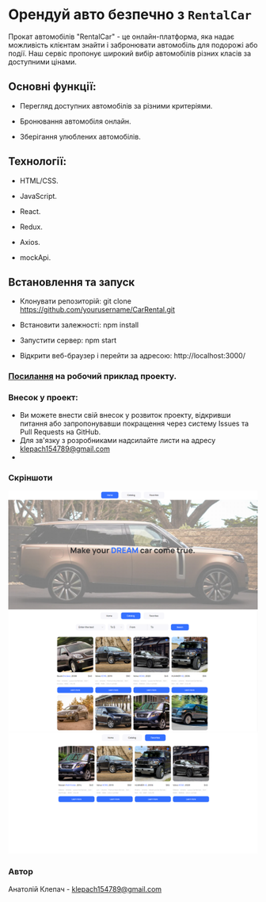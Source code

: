 # Орендуй авто безпечно з  `RentalCar`

Прокат автомобілів "RentalCar" - це онлайн-платформа, яка надає можливість клієнтам знайти і забронювати автомобіль для подорожі або події. Наш сервіс пропонує широкий вибір автомобілів різних класів за доступними цінами.

## Основні функції:

- Перегляд доступних автомобілів за різними критеріями.

- Бронювання автомобіля онлайн.

- Зберігання улюблених автомобілів.

## Технології:

- HTML/CSS.

- JavaScript.

- React.

- Redux.

- Axios.

- mockApi.
  
## Встановлення та запуск

- Клонувати репозиторій: git clone https://github.com/yourusername/CarRental.git
  
- Встановити залежності: npm install
  
- Запустити сервер: npm start

- Відкрити веб-браузер і перейти за адресою: http://localhost:3000/

### [Посилання](<https://chapelk1.github.io/car-rent-ua/>) на робочий приклад проекту.


### Внесок у проект:

- Ви можете внести свій внесок у розвиток проекту, відкривши питання або запропонувавши покращення через систему Issues та Pull Requests на GitHub.
- Для зв'язку з розробниками надсилайте листи на адресу klepach154789@gmail.com
- 
### Скріншоти

![Home Page](./src/assets/readMe/HomePage.png)
![Catalog page](./src/assets/readMe/CatalogPage.png)
![Favorites page](./src/assets/readMe/FavoritesPage.png)





### Автор 
Анатолій Клепач - klepach154789@gmail.com
